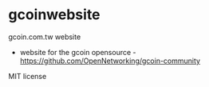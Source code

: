 # gcoinwebsite

gcoin.com.tw website
- website for the gcoin opensource - https://github.com/OpenNetworking/gcoin-community

MIT license


